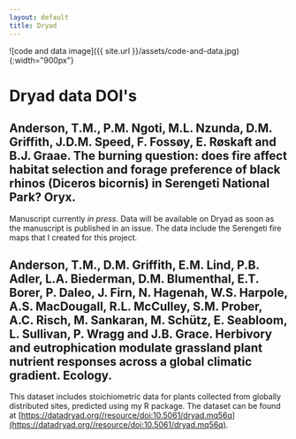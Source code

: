 ```yaml
---
layout: default
title: Dryad
---
```


![code and data image]({{ site.url }}/assets/code-and-data.jpg){:width="900px"}

# Dryad data DOI's

## Anderson, T.M., P.M. Ngoti, M.L. Nzunda, **D.M. Griffith**, J.D.M. Speed, F. Fossøy, E. Røskaft and B.J. Graae. The burning question: does fire affect habitat selection and forage preference of black rhinos (Diceros bicornis) in Serengeti National Park? Oryx.

Manuscript currently *in press*. Data will be available on Dryad as soon as the manuscript is published in an issue. The data include the Serengeti fire maps that I created for this project.

## Anderson, T.M., **D.M. Griffith**, E.M. Lind, P.B. Adler, L.A. Biederman, D.M. Blumenthal, E.T. Borer, P. Daleo, J. Firn, N. Hagenah, W.S. Harpole, A.S. MacDougall, R.L. McCulley, S.M. Prober, A.C. Risch, M. Sankaran, M. Schütz, E. Seabloom, L. Sullivan, P. Wragg and J.B. Grace. Herbivory and eutrophication modulate grassland plant nutrient responses across a global climatic gradient. Ecology.

This dataset includes stoichiometric data for plants collected from globally distributed sites, predicted using my R package. The dataset can be found at [https://datadryad.org//resource/doi:10.5061/dryad.mq56q](https://datadryad.org//resource/doi:10.5061/dryad.mq56q).
